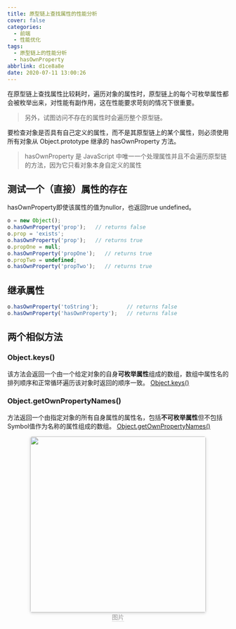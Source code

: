 ```yaml
---
title: 原型链上查找属性的性能分析
cover: false
categories:
  - 前端
  - 性能优化
tags:
  - 原型链上的性能分析
  - hasOwnProperty
abbrlink: d1ce8a8e
date: 2020-07-11 13:00:26
---
```

在原型链上查找属性比较耗时，遍历对象的属性时，原型链上的每个可枚举属性都会被枚举出来，对性能有副作用，这在性能要求苛刻的情况下很重要。
> 另外，试图访问不存在的属性时会遍历整个原型链。



要检查对象是否具有自己定义的属性，而不是其原型链上的某个属性，则必须使用所有对象从 Object.prototype 继承的 hasOwnProperty 方法。
> hasOwnProperty 是 JavaScript 中唯一一个处理属性并且不会遍历原型链的方法，因为它只看对象本身自定义的属性

## 测试一个（直接）属性的存在
hasOwnProperty即使该属性的值为nullor，也返回true undefined。
```js
o = new Object();
o.hasOwnProperty('prop');   // returns false
o.prop = 'exists';  
o.hasOwnProperty('prop');   // returns true
o.propOne = null;
o.hasOwnProperty('propOne');   // returns true
o.propTwo = undefined;  
o.hasOwnProperty('propTwo');   // returns true
```

## 继承属性
```js
o.hasOwnProperty('toString');         // returns false
o.hasOwnProperty('hasOwnProperty');   // returns false
```
## 两个相似方法
### Object.keys()
该方法会返回一个由一个给定对象的自身**可枚举属性**组成的数组，数组中属性名的排列顺序和正常循环遍历该对象时返回的顺序一致。
[Object.keys()](https://developer.mozilla.org/zh-CN/docs/Web/JavaScript/Reference/Global_Objects/Object/keys)
### Object.getOwnPropertyNames()
方法返回一个由指定对象的所有自身属性的属性名，包括**不可枚举属性**但不包括Symbol值作为名称的属性组成的数组。
[Object.getOwnPropertyNames()](https://developer.mozilla.org/zh-CN/docs/Web/JavaScript/Reference/Global_Objects/Object/getOwnPropertyNames)
<center>
    <img style="border-radius: 0.3125em;
    box-shadow: 0 2px 4px 0 rgba(34,36,38,.12),0 2px 10px 0 rgba(34,36,38,.08);display:inline;margin:0" 
    src="" width=400 />
    <br>
    <div style="color:orange; border-bottom: 1px solid #d9d9d9;
    display: inline-block;
    color: #999;">图片</div>
</center>